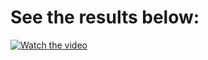 # See the results below:

[![Watch the video](https://github.com/phamhyta/ltm/assets/71460155/7209d0b2-0fd6-4e38-bdd0-3f8cc3410755)](https://www.loom.com/share/b7d6439bad124e0fa2eff0f301b838e2)

